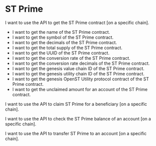 # ST Prime

I want to use the API to get the ST Prime contract [on a specific chain].
* I want to get the name of the ST Prime contract.
* I want to get the symbol of the ST Prime contract.
* I want to get the decimals of the ST Prime contract.
* I want to get the total supply of the ST Prime contract.
* I want to get the UUID of the ST Prime contract.
* I want to get the conversion rate of the ST Prime contract.
* I want to get the conversion rate decimals of the ST Prime contract.
* I want to get the genesis value chain ID of the ST Prime contract.
* I want to get the genesis utility chain ID of the ST Prime contract.
* I want to get the genesis OpenST Utility protocol contract of the ST Prime contract.
* I want to get the unclaimed amount for an account of the ST Prime contract.

I want to use the API to claim ST Prime for a beneficiary [on a specific chain].

I want to use the API to check the ST Prime balance of an account [on a specific chain].

I want to use the API to transfer ST Prime to an account [on a specific chain].